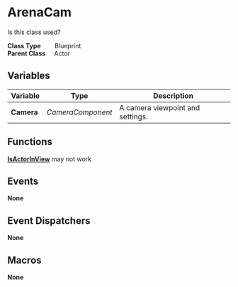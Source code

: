 # ArenaCam
Is this class used?

**Class Type**&nbsp; &nbsp; &nbsp; &nbsp; Blueprint  
**Parent Class** &nbsp; &nbsp; Actor  

## Variables
|Variable   |Type               |Description                        |
|-----------|-------------------|-----------------------------------|
|**Camera** |*CameraComponent*  |A camera viewpoint and settings.   |

## Functions
[**IsActorInView**](../../Methods/ClientMethods/IsActorInView.md) may not work  

## Events
**None**

## Event Dispatchers
**None**

## Macros
**None**
